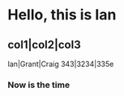 # Hello, this is Ian
col1|col2|col3
-------------------
Ian|Grant|Craig
343|3234|335e

### Now is the time
